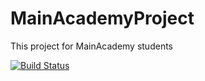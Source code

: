 # MainAcademyProject
This project for MainAcademy students

[![Build Status](https://travis-ci.org/ohalay/MainAcademyProject.svg?branch=Development)](https://travis-ci.org/ohalay/MainAcademyProject)
